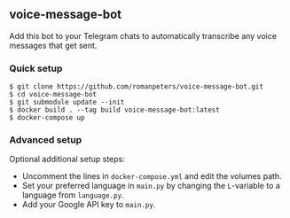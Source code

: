 ## voice-message-bot

Add this bot to your Telegram chats to automatically transcribe any voice messages that get sent.

### Quick setup
```
$ git clone https://github.com/romanpeters/voice-message-bot.git
$ cd voice-message-bot
$ git submodule update --init
$ docker build . --tag build voice-message-bot:latest
$ docker-compose up
```
### Advanced setup
Optional additional setup steps:
- Uncomment the lines in `docker-compose.yml` and edit the volumes path.  
- Set your preferred language in `main.py` by changing the `L`-variable to a language from `language.py`.
- Add your Google API key to `main.py`.